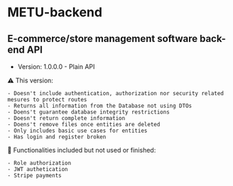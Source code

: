 # METU-backend
## E-commerce/store management software back-end API

* Version: 1.0.0.0 - Plain API
 
:warning: This version:
 
    - Doesn't include authentication, authorization nor security related mesures to protect routes 
    - Returns all information from the Database not using DTOs
    - Doens't guarantee database integrity restrictions
    - Doesn't return complete information
    - Doens't remove files once entities are deleted
    - Only includes basic use cases for entities
    - Has login and register broken

:book: Functionalities included but not used or finished:
    
    - Role authorization
    - JWT authetication
    - Stripe payments 
